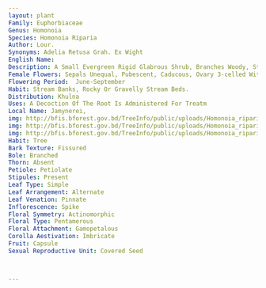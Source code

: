 ```yaml
---
layout: plant
Family: Euphorbiaceae
Genus: Homonoia
Species: Homonoia Riparia
Author: Lour.
Synonyms: Adelia Retusa Grah. Ex Wight
English Name: 
Description: A Small Evergreen Rigid Glabrous Shrub, Branches Woody, Stout. Leaves Alternate,  Stipulate, Stipules Subulate, Petiolate, Petioles Very Short, Willow-like, Up To 5 Ã— 2 Cm, Leaf Blade Obovate, Cuneate-obovate Or Oblanceolate, Entire Or Toothed Towards The Tip, Coriaceous, Rounded To Emarginate At The Apex, Sparsely Lepidote Beneath, Lateral Veins 6-10 Pairs. Inflorescence Dense Spikes, Short, Stout. Male Inflorescence Abbreviated, Up To 2.5 Cm Long. Flowers Dioecious, Small, Purplish, Bracts Subulate, Rachis Glabrous. Male Flowers With 3-lobed Calyx, Sepals Globose, Glabrous, Petals Absent, Stamens Many, Branched, Anthers Divaricate.
Female Flowers: Sepals Unequal, Pubescent, Caducous, Ovary 3-celled With 1 Ovule In Each Cell, Styles 3, Spreading. Fruit A Capsule, Tricoccus, C 4 Mm In Diameter. Seeds Ovoid.
Flowering Period:  June-September
Habit: Stream Banks, Rocky Or Gravelly Stream Beds.
Distribution: Khulna
Uses: A Decoction Of The Root Is Administered For Treatm
Local Name: Jamynerei, 
img: http://bfis.bforest.gov.bd/TreeInfo/public/uploads/Homonoia_riparia.jpg
img: http://bfis.bforest.gov.bd/TreeInfo/public/uploads/Homonoia_riparia1.JPG
img: http://bfis.bforest.gov.bd/TreeInfo/public/uploads/Homonoia_riparia2.jpg
Habit: Tree
Bark Texture: Fissured
Bole: Branched
Thorn: Absent
Petiole: Petiolate
Stipules: Present
Leaf Type: Simple
Leaf Arrangement: Alternate
Leaf Venation: Pinnate
Inflorescence: Spike
Floral Symmetry: Actinomorphic
Floral Type: Pentamerous
Floral Attachment: Gamopetalous
Corolla Aestivation: Imbricate
Fruit: Capsule
Sexual Reproductive Unit: Covered Seed



---
```


